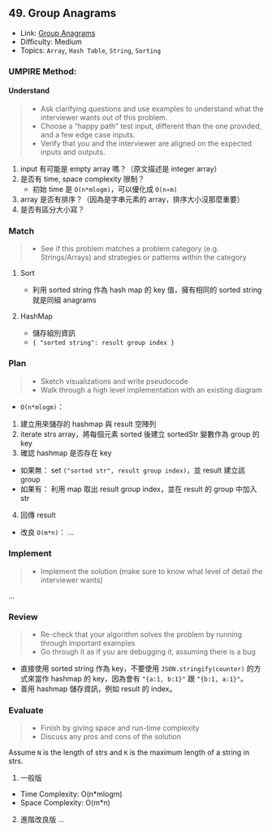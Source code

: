 ## 49. Group Anagrams
- Link: [Group Anagrams](https://leetcode.com/problems/group-anagrams/description/)
- Difficulty: Medium<br>
- Topics: `Array`, `Hash Table`, `String`, `Sorting`

### UMPIRE Method:
#### Understand

> - Ask clarifying questions and use examples to understand what the interviewer wants out of this problem.
> - Choose a “happy path” test input, different than the one provided, and a few edge case inputs. 
> - Verify that you and the interviewer are aligned on the expected inputs and outputs.
1. input 有可能是 empty array 嗎？（原文描述是 integer array）
2. 是否有 time, space complexity 限制？
   - 初始 time 是 `O(n*mlogm)`，可以優化成 `O(n∗m)`
3. array 是否有排序？（因為是字串元素的 array，排序大小沒那麼重要）
4. 是否有區分大小寫？
 
### Match
> - See if this problem matches a problem category (e.g. Strings/Arrays) and strategies or patterns within the category

1. Sort
   - 利用 sorted string 作為 hash map 的 key 值，擁有相同的 sorted string 就是同組 anagrams 

2. HashMap
   - 儲存組別資訊
   - `{ "sorted string": result group index }`

### Plan
> - Sketch visualizations and write pseudocode
> - Walk through a high level implementation with an existing diagram

- `O(n*mlogm)`：
1. 建立用來儲存的 hashmap 與 result 空陣列
2. iterate strs array，將每個元素 sorted 後建立 sortedStr 變數作為 group 的 key
3. 確認 hashmap 是否存在 key
- 如果無： set `("sorted str", result group index)`，並 result 建立該 group
- 如果有： 利用 map 取出 result group index，並在 result 的 group 中加入 str
4. 回傳 result

- 改良 `O(m*n)`：
...

### Implement
> - Implement the solution (make sure to know what level of detail the interviewer wants)

...

### Review
> - Re-check that your algorithm solves the problem by running through important examples
> - Go through it as if you are debugging it, assuming there is a bug

- 直接使用 sorted string 作為 key，不要使用 `JSON.stringify(counter)` 的方式來當作 hashmap 的 key，因為會有 `"{a:1, b:1}"` 跟 `"{b:1, a:1}"`。
- 善用 hashmap 儲存資訊，例如 result 的 index。

### Evaluate
> - Finish by giving space and run-time complexity
> - Discuss any pros and cons of the solution

Assume `N` is the length of strs and `K` is the maximum length of a string in strs.

1. 一般版
- Time Complexity: O(n*mlogm)
- Space Complexity: O(m*n)

2. 進階改良版
...